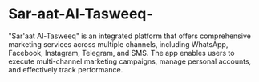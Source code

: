# Sar-aat-Al-Tasweeq-
"Sar'aat Al-Tasweeq" is an integrated platform that offers comprehensive marketing services across multiple channels, including WhatsApp, Facebook, Instagram, Telegram, and SMS. The app enables users to execute multi-channel marketing campaigns, manage personal accounts, and effectively track performance.

